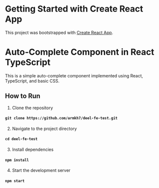 # Getting Started with Create React App

This project was bootstrapped with [Create React App](https://github.com/facebook/create-react-app).

# Auto-Complete Component in React TypeScript

This is a simple auto-complete component implemented using React, TypeScript, and basic CSS.

## How to Run

1. Clone the repository

#### `git clone https://github.com/armkh7/deel-fe-test.git`

2. Navigate to the project directory

#### `cd deel-fe-test`

3. Install dependencies

#### `npm install`

4. Start the development server

#### `npm start`
